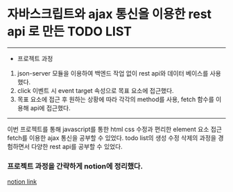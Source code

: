# 자바스크립트와 ajax 통신을 이용한 rest api 로 만든 TODO LIST

<hr/>

* 프로젝트 과정
1. json-server 모듈을 이용하여 백엔드 작업 없이 rest api와 데이터 베이스를 사용했다.
2. click 이벤트 시 event target 속성으로 목표 요소에 접근했다.
3. 목표 요소에 접근 후 원하는 상황에 따라 각각의 method를 사용, fetch 함수를 이용해 api에 접근했다.

<hr/>

이번 프로젝트를 통해 javascript를 통한 html css 수정과 편리한 element 요소 접근 fetch를 이용한 ajax 통신을 공부할 수 있었다.
todo list의 생성 수정 삭제의 과정을 경험하면서 다양한 rest api를 공부할 수 있었다.

### 프로젝트 과정을 간략하게 notion에 정리했다.
[notion link](https://reinvented-magnolia-c6f.notion.site/TODO-LIST-2a3ca9f4532944aa97f40f3c44259574)
